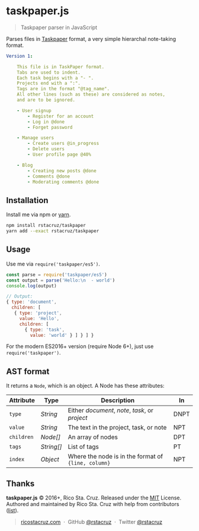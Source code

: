 # taskpaper.js

> Taskpaper parser in JavaScript

Parses files in [Taskpaper] format, a very simple hierarchal note-taking format.

[Taskpaper]: https://www.taskpaper.com/

```yaml
Version 1:

    This file is in TaskPaper format.
    Tabs are used to indent.
    Each task begins with a "- ".
    Projects end with a ":".
    Tags are in the format "@tag_name".
    All other lines (such as these) are considered as notes,
    and are to be ignored.

    - User signup
        - Register for an account
        - Log in @done
        - Forget password

    - Manage users
        - Create users @in_progress
        - Delete users
        - User profile page @40%

    - Blog
        - Creating new posts @done
        - Comments @done
        - Moderating comments @done
```

## Installation

Install me via npm or [yarn](http://yarnpkg.com/).

```sh
npm install rstacruz/taskpaper
yarn add --exact rstacruz/taskpaper
```

## Usage

Use me via `require('taskpaper/es5')`.

```js
const parse = require('taskpaper/es5')
const output = parse('Hello:\n  - world')
console.log(output)
```

```js
// Output:
{ type: 'document',
  children: [
   { type: 'project',
     value: 'Hello',
     children: [
       { type: 'task',
         value: 'world' } ] } ] }
```

For the modern ES2016+ version (require Node 6+), just use `require('taskpaper')`.

## AST format

It returns a `Node`, which is an object. A Node has these attributes:

| Attribute  | Type       | Description                                         | In   |
| ----       | ----       | ----                                                | ---- |
| `type`     | *String*   | Either *document*, *note*, *task*, or *project*     | DNPT |
| `value`    | *String*   | The text in the project, task, or note              | NPT  |
| `children` | *Node[]*   | An array of nodes                                   | DPT  |
| `tags`     | *String[]* | List of tags                                        | PT   |
| `index`    | *Object*   | Where the node is in the format of `{line, column}` | NPT  |

## Thanks

**taskpaper.js** © 2016+, Rico Sta. Cruz. Released under the [MIT] License.<br>
Authored and maintained by Rico Sta. Cruz with help from contributors ([list][contributors]).

> [ricostacruz.com](http://ricostacruz.com) &nbsp;&middot;&nbsp;
> GitHub [@rstacruz](https://github.com/rstacruz) &nbsp;&middot;&nbsp;
> Twitter [@rstacruz](https://twitter.com/rstacruz)

[MIT]: http://mit-license.org/
[contributors]: http://github.com/rstacruz/taskpaper.js/contributors
